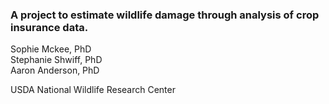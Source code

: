 ### A project to estimate wildlife damage through analysis of crop insurance data.

Sophie Mckee, PhD <br>
Stephanie Shwiff, PhD <br>
Aaron Anderson, PhD <br>

USDA National Wildlife Research Center

